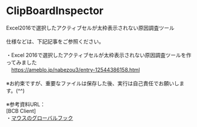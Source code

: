 # ClipBoardInspector
Excel2016で選択したアクティブセルが太枠表示されない原因調査ツール<br>
<br>
仕様などは、下記記事をご参照ください。<br>
<br>
・Excel 2016で選択したアクティブセルが太枠表示されない原因調査ツールを作ってみました<br>
　https://ameblo.jp/nabezou3/entry-12544386158.html
<br>
<br>
※お約束ですが、重要なファイルは保存した後、実行は自己責任でお願いします。(^^)
<br>
<br>
※参考資料URL：<br>
\[BCB Client\]<br>
・[マウスのグローバルフック](http://bcb.client.jp/tips/008_mouse_ghook_dll.html)<br>
